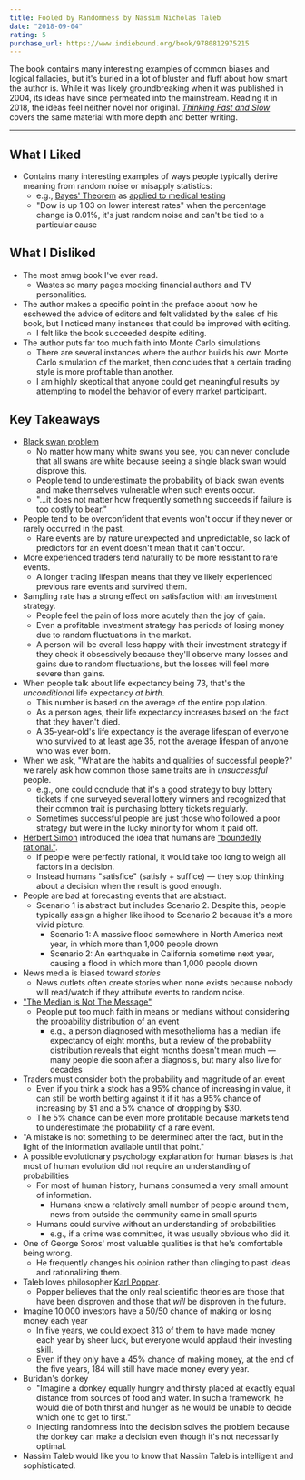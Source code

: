 ```yaml
---
title: Fooled by Randomness by Nassim Nicholas Taleb
date: "2018-09-04"
rating: 5
purchase_url: https://www.indiebound.org/book/9780812975215
---
```


The book contains many interesting examples of common biases and logical fallacies, but it's buried in a lot of bluster and fluff about how smart the author is. While it was likely groundbreaking when it was published in 2004, its ideas have since permeated into the mainstream. Reading it in 2018, the ideas feel neither novel nor original. [_Thinking Fast and Slow_](https://smile.amazon.com/Thinking-Fast-Slow-Daniel-Kahneman/dp/0374533555/) covers the same material with more depth and better writing.

<!--more-->

---

## What I Liked

- Contains many interesting examples of ways people typically derive meaning from random noise or misapply statistics:
  - e.g., [Bayes' Theorem](https://en.wikipedia.org/wiki/Bayes%27_theorem) as [applied to medical testing](http://sphweb.bumc.bu.edu/otlt/MPH-Modules/BS/BS704_Probability/BS704_Probability6.html)
  - "Dow is up 1.03 on lower interest rates" when the percentage change is 0.01%, it's just random noise and can't be tied to a particular cause

## What I Disliked

- The most smug book I've ever read.
  - Wastes so many pages mocking financial authors and TV personalities.
- The author makes a specific point in the preface about how he eschewed the advice of editors and felt validated by the sales of his book, but I noticed many instances that could be improved with editing.
  - I felt like the book succeeded despite editing.
- The author puts far too much faith into Monte Carlo simulations
  - There are several instances where the author builds his own Monte Carlo simulation of the market, then concludes that a certain trading style is more profitable than another.
  - I am highly skeptical that anyone could get meaningful results by attempting to model the behavior of every market participant.

## Key Takeaways

- [Black swan problem](https://en.wikipedia.org/wiki/Problem_of_induction)
  - No matter how many white swans you see, you can never conclude that all swans are white because seeing a single black swan would disprove this.
  - People tend to underestimate the probability of black swan events and make themselves vulnerable when such events occur.
  - "...it does not matter how frequently something succeeds if failure is too costly to bear."
- People tend to be overconfident that events won't occur if they never or rarely occurred in the past.
  - Rare events are by nature unexpected and unpredictable, so lack of predictors for an event doesn't mean that it can't occur.
- More experienced traders tend naturally to be more resistant to rare events.
  - A longer trading lifespan means that they've likely experienced previous rare events and survived them.
- Sampling rate has a strong effect on satisfaction with an investment strategy.
  - People feel the pain of loss more acutely than the joy of gain.
  - Even a profitable investment strategy has periods of losing money due to random fluctuations in the market.
  - A person will be overall less happy with their investment strategy if they check it obsessively because they'll observe many losses and gains due to random fluctuations, but the losses will feel more severe than gains.
- When people talk about life expectancy being 73, that's the _unconditional_ life expectancy _at birth_.
  - This number is based on the average of the entire population.
  - As a person ages, their life expectancy increases based on the fact that they haven't died.
  - A 35-year-old's life expectancy is the average lifespan of everyone who survived to at least age 35, not the average lifespan of anyone who was ever born.
- When we ask, "What are the habits and qualities of successful people?" we rarely ask how common those same traits are in _unsuccessful_ people.
  - e.g., one could conclude that it's a good strategy to buy lottery tickets if one surveyed several lottery winners and recognized that their common trait is purchasing lottery tickets regularly.
  - Sometimes successful people are just those who followed a poor strategy but were in the lucky minority for whom it paid off.
- [Herbert Simon](https://en.wikipedia.org/wiki/Herbert_A._Simon) introduced the idea that humans are ["boundedly rational."](https://en.wikipedia.org/wiki/Bounded_rationality).
  - If people were perfectly rational, it would take too long to weigh all factors in a decision.
  - Instead humans "satisfice" (satisfy + suffice) &mdash; they stop thinking about a decision when the result is good enough.
- People are bad at forecasting events that are abstract.
  - Scenario 1 is abstract but includes Scenario 2. Despite this, people typically assign a higher likelihood to Scenario 2 because it's a more vivid picture.
    - Scenario 1: A massive flood somewhere in North America next year, in which more than 1,000 people drown
    - Scenario 2: An earthquake in California sometime next year, causing a flood in which more than 1,000 people drown
- News media is biased toward _stories_
  - News outlets often create stories when none exists because nobody will read/watch if they attribute events to random noise.
- ["The Median is Not The Message"](https://people.umass.edu/biep540w/pdf/Stephen%20Jay%20Gould.pdf)
  - People put too much faith in means or medians without considering the probability distribution of an event
    - e.g., a person diagnosed with mesothelioma has a median life expectancy of eight months, but a review of the probability distribution reveals that eight months doesn't mean much &mdash; many people die soon after a diagnosis, but many also live for decades
- Traders must consider both the probability and magnitude of an event
  - Even if you think a stock has a 95% chance of increasing in value, it can still be worth betting against it if it has a 95% chance of increasing by $1 and a 5% chance of dropping by $30.
  - The 5% chance can be even more profitable because markets tend to underestimate the probability of a rare event.
- "A mistake is not something to be determined after the fact, but in the light of the information available until that point."
- A possible evolutionary psychology explanation for human biases is that most of human evolution did not require an understanding of probabilities
  - For most of human history, humans consumed a very small amount of information.
    - Humans knew a relatively small number of people around them, news from outside the community came in small spurts
  - Humans could survive without an understanding of probabilities
    - e.g., if a crime was committed, it was usually obvious who did it.
- One of George Soros' most valuable qualities is that he's comfortable being wrong.
  - He frequently changes his opinion rather than clinging to past ideas and rationalizing them.
- Taleb loves philosopher [Karl Popper](https://en.wikipedia.org/wiki/Karl_Popper).
  - Popper believes that the only real scientific theories are those that have been disproven and those that _will_ be disproven in the future.
- Imagine 10,000 investors have a 50/50 chance of making or losing money each year
  - In five years, we could expect 313 of them to have made money each year by sheer luck, but everyone would applaud their investing skill.
  - Even if they only have a 45% chance of making money, at the end of the five years, 184 will still have made money every year.
- Buridan's donkey
  - "Imagine a donkey equally hungry and thirsty placed at exactly equal distance from sources of food and water. In such a framework, he would die of both thirst and hunger as he would be unable to decide which one to get to first."
  - Injecting randomness into the decision solves the problem because the donkey can make a decision even though it's not necessarily optimal.
- Nassim Taleb would like you to know that Nassim Taleb is intelligent and sophisticated.
